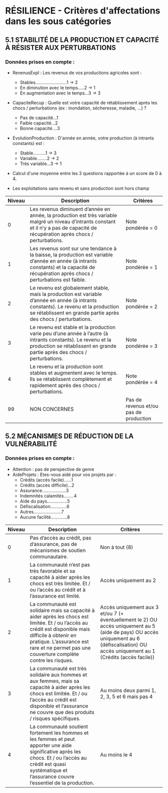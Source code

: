 # RÉSILIENCE - Critères d'affectations dans les sous catégories 

## 5.1 STABILITÉ DE LA PRODUCTION ET CAPACITÉ À RÉSISTER AUX PERTURBATIONS

### Données prises en compte : 
- RevenusExpl : Les revenus de vos productions agricoles sont :
   - Stables.........................1 -> 2
   - En diminution avec le temps.....2 -> 1
   - En augmentation avec le temps...3 -> 3

- CapaciteRecup : Quelle est votre capacité de rétablissement après les chocs / perturbations (ex : inondation, sécheresse, maladie, ...) ?
   - Pas de capacité...1
   - Faible capacité...2
   - Bonne capacité....3

- EvolutionProduction : D'année en année, votre production (à intrants constants) est :
   - Stable..........1 -> 3
   - Variable........2 -> 2
   - Très variable...3 -> 1

- Calcul d'une moyenne entre les 3 questions rapportée à un score de 0 à 4.

- Les exploitations sans revenu et sans production sont hors champ

| Niveau | Description | Critères |
|--------|---------------------------------------------------------------------------------------------------------------------------|----------------|
| 0 | Les revenus diminuent d’année en année, la production est très variable malgré un niveau d’intrants constant et il n’y a pas de capacité de récupération après chocs / perturbations. | Note pondérée = 0 |
| 1 | Les revenus sont sur une tendance à la baisse, la production est variable d’année en année (à intrants constants) et la capacité de récupération après chocs / perturbations est faible. | Note pondérée = 1 |
| 2 | Le revenu est globalement stable, mais la production est variable d’année en année (à intrants constants). Le revenu et la production se rétablissent en grande partie après des chocs / perturbations. | Note pondérée = 2 |
| 3 | Le revenu est stable et la production varie peu d’une année à l’autre (à intrants constants). Le revenu et la production se rétablissent en grande partie après des chocs / perturbations. | Note pondérée = 3 |
| 4 | Le revenu et la production sont stables et augmentent avec le temps. Ils se rétablissent complètement et rapidement après des chocs / perturbations. | Note pondérée = 4 |
| 99 | NON CONCERNES | Pas de revenus et/ou pas de production |

## 5.2 MÉCANISMES DE RÉDUCTION DE LA VULNÉRABILITÉ

### Données prises en compte : 
- Attention : pas de perspective de genre
- AideProjets : Etes-vous aidé pour vos projets par :
   - Crédits (accès facile)......1
   - Crédits (accès difficile)...2
   - Assurance...................3
   - Indemnités calamités........4 
   - Aide du pays................5
   - Défiscalisation.............6
   - Autres......................7
   - Aucune facilité.............8

| Niveau | Description                                                                                              | Critères                                                                    |
|--------|-------------|------------|
| 0 | Pas d’accès au crédit, pas d’assurance, pas de mécanismes de soutien communautaire. | Non à tout (8) |
| 1 | La communauté n’est pas très favorable et sa capacité à aider après les chocs est très limitée. Et / ou l’accès au crédit et à l’assurance est limité. | Accès uniquement au 2 |
| 2 | La communauté est solidaire mais sa capacité à aider après les chocs est limitée. Et / ou l’accès au crédit est disponible mais difficile à obtenir en pratique. L’assurance est rare et ne permet pas une couverture complète contre les risques. | Accès uniquement aux 3 et/ou 7 (+ éventuellement le 2) OU accès uniquement au 5 (aide de pays) OU accès uniquement au 6 (défiscalisation) OU accès uniquement au 1 (Crédits (accès facile)) |
| 3 | La communauté est très solidaire aux hommes et aux femmes, mais sa capacité à aider après les chocs est limitée. Et / ou l’accès au crédit est disponible et l’assurance ne couvre que des produits / risques spécifiques. | Au moins deux parmi 1, 2, 3, 5 et 6 mais pas 4 |
| 4 | La communauté soutient fortement les hommes et les femmes et peut apporter une aide significative après les chocs. Et / ou l’accès au crédit est quasi systématique et l’assurance couvre l’essentiel de la production. | Au moins le 4 |
